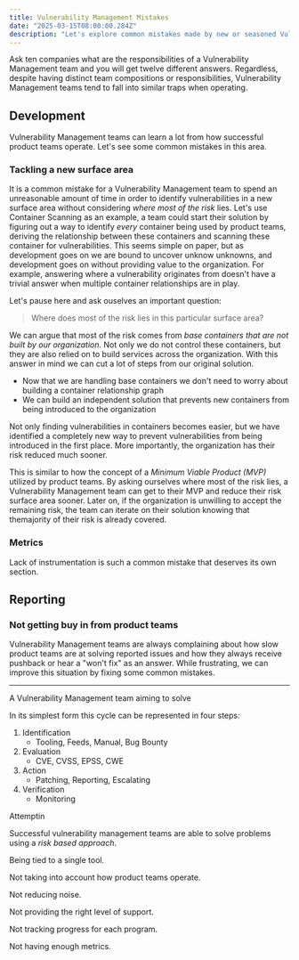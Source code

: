 ```yaml
---
title: Vulnerability Management Mistakes
date: "2025-03-15T08:00:00.284Z"
description: "Let's explore common mistakes made by new or seasoned Vulnerability Management teams."
---
```


Ask ten companies what are the responsibilities of a Vulnerability Management team and you will get twelve different answers. Regardless, despite having distinct team compositions or responsibilities, Vulnerability Management teams tend to fall into similar traps when operating.

## Development

Vulnerability Management teams can learn a lot from how successful product teams operate. Let's see some common mistakes in this area.

### Tackling a new surface area

It is a common mistake for a Vulnerability Management team to spend an unreasonable amount of time in order to identify vulnerabilities in a new surface area without considering _where most of the risk_ lies. Let's use Container Scanning as an example, a team could start their solution by figuring out a way to identify _every_ container being used by product teams, deriving the relationship between these containers and scanning these container for vulnerabilities. This seems simple on paper, but as development goes on we are bound to uncover unknow unknowns, and development goes on without providing value to the organization. For example, answering where a vulnerability originates from doesn't have a trivial answer when multiple container relationships are in play.

Let's pause here and ask ouselves an important question:

> Where does most of the risk lies in this particular surface area?

We can argue that most of the risk comes from _base containers that are not built by our organization_. Not only we do not control these containers, but they are also relied on to build services across the organization. With this answer in mind we can cut a lot of steps from our original solution.

- Now that we are handling base containers we don't need to worry about building a container relationship graph
- We can build an independent solution that prevents new containers from being introduced to the organization

Not only finding vulnerabilities in containers becomes easier, but we have identified a completely new way to prevent vulnerabilities from being introduced in the first place. More importantly, the organization has their risk reduced much sooner.

This is similar to how the concept of a _Minimum Viable Product (MVP)_ utilized by product teams. By asking ourselves where most of the risk lies, a Vulnerability Management team can get to their MVP and reduce their risk surface area sooner. Later on, if the organization is unwilling to accept the remaining risk, the team can iterate on their solution knowing that themajority of their risk is already covered.

### Metrics

Lack of instrumentation is such a common mistake that deserves its own section.

## Reporting

### Not getting buy in from product teams

Vulnerability Management teams are always complaining about how slow product teams are at solving reported issues and how they always receive pushback or hear a "won't fix" as an answer. While frustrating, we can improve this situation by fixing some common mistakes.



--------------------------

A Vulnerability Management team aiming to solve

In its simplest form this cycle can be represented in four steps:

1. Identification
    - Tooling, Feeds, Manual, Bug Bounty
2. Evaluation
    - CVE, CVSS, EPSS, CWE
3. Action
    - Patching, Reporting, Escalating
4. Verification
    - Monitoring

Attemptin



Successful vulnerability management teams are able to solve problems using a _risk based approach_. 

Being tied to a single tool.

Not taking into account how product teams operate.

Not reducing noise.

Not providing the right level of support.

Not tracking progress for each program.

Not having enough metrics.